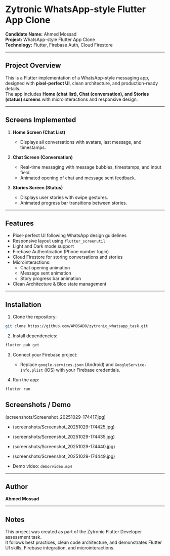# Zytronic WhatsApp-style Flutter App Clone

**Candidate Name:** Ahmed Mossad  
**Project:** WhatsApp-style Flutter App Clone  
**Technology:** Flutter, Firebase Auth, Cloud Firestore

---

## Project Overview

This is a Flutter implementation of a WhatsApp-style messaging app, designed with **pixel-perfect UI**, clean architecture, and production-ready details.  
The app includes **Home (chat list), Chat (conversation), and Stories (status) screens** with microinteractions and responsive design.

---

## Screens Implemented

1. **Home Screen (Chat List)**

   - Displays all conversations with avatars, last message, and timestamps.

2. **Chat Screen (Conversation)**

   - Real-time messaging with message bubbles, timestamps, and input field.
   - Animated opening of chat and message sent feedback.

3. **Stories Screen (Status)**
   - Displays user stories with swipe gestures.
   - Animated progress bar transitions between stories.

---

## Features

- Pixel-perfect UI following WhatsApp design guidelines
- Responsive layout using `flutter_screenutil`
- Light and Dark mode support
- Firebase Authentication (Phone number login)
- Cloud Firestore for storing conversations and stories
- Microinteractions:
  - Chat opening animation
  - Message sent animation
  - Story progress bar animation
- Clean Architecture & Bloc state management

---

## Installation

1. Clone the repository:

```bash
git clone https://github.com/AMOSAD0/zytronic_whatsapp_task.git

```

2. Install dependencies:

```bash
flutter pub get
```

3. Connect your Firebase project:

   - Replace `google-services.json` (Android) and `GoogleService-Info.plist` (iOS) with your Firebase credentials.

4. Run the app:

```bash
flutter run
```

## Screenshots / Demo

 (screenshots/Screenshot_20251029-174417.jpg)
- (screenshots/Screenshot_20251029-174425.jpg)
- (screenshots/Screenshot_20251029-174435.jpg)
- (screenshots/Screenshot_20251029-174440.jpg)
- (screenshots/Screenshot_20251029-174449.jpg)

- Demo video: `demo/video.mp4`

---

## Author

**Ahmed Mossad**

---

## Notes

This project was created as part of the Zytronic Flutter Developer assessment task.  
It follows best practices, clean code architecture, and demonstrates Flutter UI skills, Firebase integration, and microinteractions.
